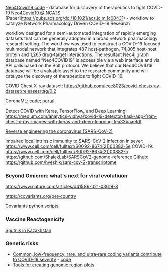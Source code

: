 [Neo4Covid19 code](https://github.com/ncats/neo4covid19) - database for discovery of therapeutics to fight COVID-19
[Neo4Covid19 @ NCATS](https://neo4covid19.ncats.io/)
[Paper]https://pubs.acs.org/doi/10.1021/acs.jcim.1c00431) - workflow to catalyze Network Pharmacology Driven COVID-19 Research

workflow designed for a semi-automated integration of rapidly emerging datasets that can be generally adopted in a broad network pharmacology research setting. The workflow was used to construct a COVID-19 focused multimodal network that integrates 487 host-pathogen, 74,805 host-host protein and 1,265 drug-target interactions. The resultant Neo4j graph database named “Neo4COVID19” is accessible via a web interface and via API calls based on the Bolt protocol. We believe that our Neo4COVID19 database will be a valuable asset to the research community and will catalyze the discovery of therapeutics to fight COVID-19.

COVID Chest X-ray dataset: https://github.com/ieee8023/covid-chestxray-dataset/releases/tag/0.2

CoronaML: [code](https://github.com/jakelever/corona-ml); [portal](https://coronacentral.ai/)


Detect COVID with Keras, TensorFlow, and Deep Learning: https://medium.com/analytics-vidhya/covid-19-detector-flask-app-from-chest-x-ray-images-with-keras-and-deep-learning-fea33baaefdf

[Reverse engineering the coronavirus (SARS-CoV-2)](https://github.com/geohot/corona)


Impaired local intrinsic immunity to SARS-CoV-2 infection in sever: https://www.cell.com/cell/fulltext/S0092-8674(21)00882-5e COVID-19: https://www.cell.com/cell/fulltext/S0092-8674(21)00882-5
https://github.com/ShalekLab/SARSCoV2-genome-reference
Github: https://github.com/hyeshik/sars-cov-2-transcriptome


### Beyond Omicron: what's next for viral evolutiuon
https://www.nature.com/articles/d41586-021-03619-8

https://covariants.org/per-country

[Covariants python scripts](https://github.com/hodcroftlab/covariants/tree/master/scripts)

### Vaccine Reactogenicity

[Sputnik in Kazakhstan](https://github.com/dimbage/COVID-19-Kz-2022/blob/main/Sputnik-V%202022.ipynb)

### Genetic risks

+ [Common, low-frequency, rare, and ultra-rare coding variants contribute to COVID-19 severity](https://link.springer.com/article/10.1007/s00439-021-02397-7) - [code](https://github.com/gen-covid/pmm/)
+ [Tools for creating genomic region plots](https://github.com/Geeketics/LocusZooms)
